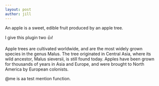 ```yaml
---
layout: post
author: jill
---
```

An apple is a sweet, edible fruit produced by an apple tree.

I give this plugin two :+1:!

Apple trees are cultivated worldwide, and are the most widely grown species in
the genus Malus. The tree originated in Central Asia, where its wild ancestor,
Malus sieversii, is still found today. Apples have been grown for thousands of
years in Asia and Europe, and were brought to North America by European
colonists.

@me is aa test mention function.